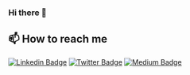 ### Hi there 👋

<!--
**olgac/olgac** is a ✨ _special_ ✨ repository because its `README.md` (this file) appears on your GitHub profile.

Here are some ideas to get you started:

- 🔭 I’m currently working on ...
- 🌱 I’m currently learning ...
- 👯 I’m looking to collaborate on ...
- 🤔 I’m looking for help with ...
- 💬 Ask me about ...
- 📫 How to reach me: ...
- 😄 Pronouns: ...
- ⚡ Fun fact: ...
-->

## 📫 How to reach me

[![Linkedin Badge](https://img.shields.io/badge/linkedin-blue?style=for-the-badge&logo=linkedin)](https://www.linkedin.com/in/ahmetvehbiolgac)
[![Twitter Badge](https://img.shields.io/badge/twittter-blue?style=for-the-badge&logo=twitter)](https://www.twitter.com/ahmetvehbiolgac)
[![Medium Badge](https://img.shields.io/badge/medium-green?style=for-the-badge&logo=medium)](https://medium.com/@ahmetvehbiolgac)


